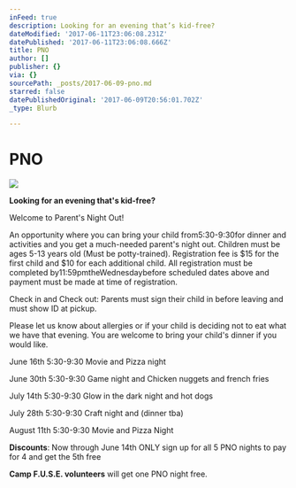 ```yaml
---
inFeed: true
description: Looking for an evening that’s kid-free?
dateModified: '2017-06-11T23:06:08.231Z'
datePublished: '2017-06-11T23:06:08.666Z'
title: PNO
author: []
publisher: {}
via: {}
sourcePath: _posts/2017-06-09-pno.md
starred: false
datePublishedOriginal: '2017-06-09T20:56:01.702Z'
_type: Blurb

---
```

# PNO
![](https://the-grid-user-content.s3-us-west-2.amazonaws.com/77ec01db-f655-4e84-9a06-071c02ba72c9.jpg)

**Looking for an evening that's kid-free?**

Welcome to Parent's Night Out! 

An opportunity where you can bring your child from5:30-9:30for dinner and activities and you get a much-needed parent's night out. Children must be ages 5-13 years old (Must be potty-trained). Registration fee is $15 for the first child and $10 for each additional child. All registration must be completed by11:59pmtheWednesdaybefore scheduled dates above and payment must be made at time of registration.

Check in and Check out: Parents must sign their child in before leaving and must show ID at pickup.

Please let us know about allergies or if your child is deciding not to eat what we have that evening. You are welcome to bring your child's dinner if you would like.

June 16th 5:30-9:30 Movie and Pizza night

June 30th 5:30-9:30 Game night and Chicken nuggets and french fries

July 14th 5:30-9:30  Glow in the dark night and hot dogs

July 28th 5:30-9:30 Craft night and (dinner tba)

August 11th 5:30-9:30 Movie and Pizza Night

**Discounts**: Now through June 14th ONLY sign up for all 5 PNO nights to pay for 4 and get the 5th free

**Camp F.U.S.E. volunteers** will get one PNO night free.